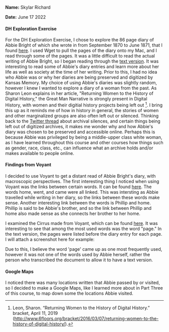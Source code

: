 **Name:** Skylar Richard

**Date:** June 17 2022

#### DH Exploration Exercise

For the DH Exploration Exercise, I chose to explore the 86 page diary of Abbie Bright of which she wrote in from September 1870 to June 1871, that I found [here](https://www.kansasmemory.org/item/223662). I used Wget to pull the pages of the diary onto my Mac, and I read through some of the pages. It was a little difficult to read the actual writing of Abbie Bright, so I began reading through the [text version](https://www.kansasmemory.org/item/223662/text). It was interesting to read some of Abbie's diary entries and learn more about her life as well as society at the time of her writing. Prior to this, I had no idea who Abbie was or why her diaries are being preserved and digitized by Kansas Memory. My choice of using Abbie's diaries was slightly random, however I knew I wanted to explore a diary of a woman from the past. As Sharon Leon explains in her article, "Returning Women to the History of Digital History," the Great Man Narrative is strongly present in Digital History, with women and their digitial history projects being left out [^1]. I bring this up as it reminds me of how in history in general, the stories of women and other marginalized groups are also often left out or silenced. Thinking back to the [Twitter thread](https://twitter.com/amaliasl/status/1245544256212807680) about archival silences, and certain things being left out of digitized archives, it makes me wonder why and how Abbie's diary was chosen to be preserved and accessible online. Perhaps this is because Abbie was privileged by being a middle-upper class white woman, as I have learned throughout this course and other courses how things such as gender, race, class, etc., can influence what an archive holds and/or makes available to people online. 

#### Findings from Voyant

I decided to use Voyant to get a distant read of Abbie Bright's diary, with macroscopic perspectives. The first interesting thing I noticed when using Voyant was the links between certain words. It can be found [here](https://voyant-tools.org/tool/CollocatesGraph/?query=went&query=home&query=came&mode=corpus&corpus=8a6baf4ebe3eb98694b547f3ed4eee68). The words home, went, and came were all linked. This was intersting as Abbie travelled while writing in her diary, so the links between these words make sense. Another interesting link between the words is Phillip and home. Phillip is said to be Abbie's brother, and so the link between Phillip and home also made sense as she connects her brother to her home. 

I examined the Cirrus made from Voyant, which can be found [here](https://voyant-tools.org/tool/Cirrus/?visible=25&corpus=8a6baf4ebe3eb98694b547f3ed4eee68). It was interesting to see that among the most used words was the word "page." In the text version, the pages were listed before the diary entry for each page. I will attach a screenshot here for example:

Due to this, I believe the word 'page' came up as one most frequently used, however it was not one of the words used by Abbie herself, rather the person who transcribed the document to allow it to have a text version. 


#### Google Maps

I noticed there was many locations written that Abbie passed by or visited, so I decided to make a Google Maps, like I learned more about in Part Three of this course, to map down some the locations Abbie visited. 



[^1]: Leon, Sharon. “Returning Women to the History of Digital History.” bracket, April 11, 2019 (http://www.6floors.org/bracket/2016/03/07/returning-women-to-the-history-of-digital-history/). 
